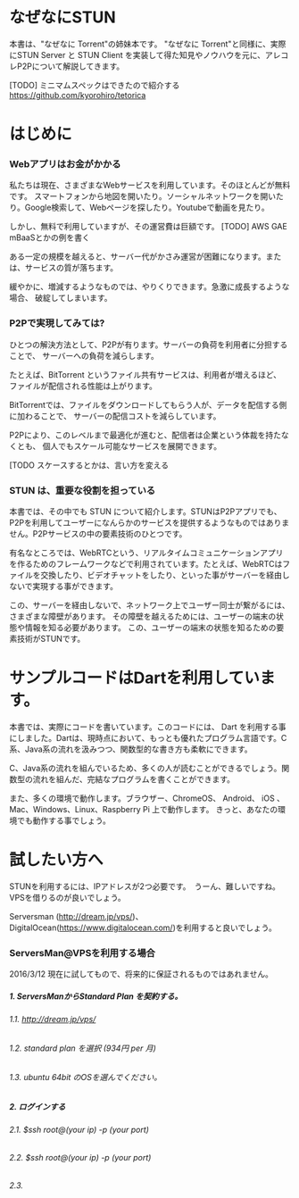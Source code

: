 # なぜなにSTUN 

本書は、"なぜなに Torrent"の姉妹本です。
"なぜなに Torrent"と同様に、実際にSTUN Server と STUN Client を実装して得た知見やノウハウを元に、アレコレP2Pについて解説してきます。

[TODO] ミニマムスペックはできたので紹介する
https://github.com/kyorohiro/tetorica


# はじめに

### Webアプリはお金がかかる
私たちは現在、さまざまなWebサービスを利用しています。そのほとんどが無料です。
スマートフォンから地図を開いたり。ソーシャルネットワークを開いたり。Google検索して、Webページを探したり。Youtubeで動画を見たり。

しかし、無料で利用していますが、その運営費は巨額です。
[TODO] AWS GAE mBaaSとかの例を書く


ある一定の規模を越えると、サーバー代がかさみ運営が困難になります。または、サービスの質が落ちます。

緩やかに、増減するようなものでは、やりくりできます。急激に成長するような場合、
破綻してしまいます。


### P2Pで実現してみては?

ひとつの解決方法として、P2Pが有ります。サーバーの負荷を利用者に分担することで、
サーバーへの負荷を減らします。

たとえば、BitTorrent というファイル共有サービスは、利用者が増えるほど、
ファイルが配信される性能は上がります。

BitTorrentでは、ファイルをダウンロードしてもらう人が、データを配信する側に加わることで、
サーバーの配信コストを減らしています。

P2Pにより、このレベルまで最適化が進むと、配信者は企業という体裁を持たなくとも、
個人でもスケール可能なサービスを展開できます。

[TODO スケースするとかは、言い方を変える



### STUN は、重要な役割を担っている

本書では、その中でも STUN について紹介します。STUNはP2Pアプリでも、P2Pを利用してユーザーになんらかのサービスを提供するようなものではありません。P2Pサービスの中の要素技術のひとつです。

有名なところでは、WebRTCという、リアルタイムコミュニケーションアプリを作るためのフレームワークなどで利用されています。たとえば、WebRTCはファイルを交換したり、ビデオチャットをしたり、といった事がサーバーを経由しないで実現する事ができます。

この、サーバーを経由しないで、ネットワーク上でユーザー同士が繋がるには、さまざまな障壁があります。
その障壁を越えるためには、ユーザーの端末の状態や情報を知る必要があります。
この、ユーザーの端末の状態を知るための要素技術がSTUNです。


# サンプルコードはDartを利用しています。

本書では、実際にコードを書いています。このコードには、 Dart を利用する事にしました。Dartは、現時点において、もっとも優れたプログラム言語です。C系、Java系の流れを汲みつつ、関数型的な書き方も柔軟にできます。

C、Java系の流れを組んでいるため、多くの人が読むことができるでしょう。関数型の流れを組んだ、完結なプログラムを書くことができます。

また、多くの環境で動作します。ブラウザー、ChromeOS、 Android、 iOS 、 Mac、Windows、Linux、Raspberry Pi 上で動作します。
きっと、あなたの環境でも動作する事でしょう。


# 試したい方へ

STUNを利用するには、IPアドレスが2つ必要です。　うーん、難しいですね。
VPSを借りるのが良いでしょう。

Serversman (http://dream.jp/vps/)、DigitalOcean(https://www.digitalocean.com/)を利用すると良いでしょう。


### ServersMan@VPSを利用する場合

2016/3/12 現在に試してもので、将来的に保証されるものではあれません。

##### 1. ServersManからStandard Plan を契約する。
###### 1.1. http://dream.jp/vps/
###### 1.2. standard plan を選択 (934円 per 月)
###### 1.3. ubuntu 64bit のOSを選んでください。 
##### 2. ログインする
###### 2.1. $ssh root@(your ip) -p (your port)
###### 2.2. $ssh root@(your ip) -p (your port)
###### 2.3. 







